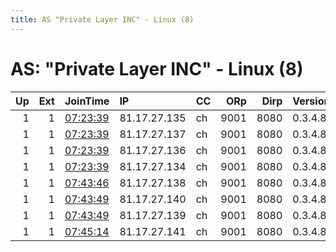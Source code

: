 ```yaml
---
title: AS "Private Layer INC" - Linux (8)
---
```


# AS: "Private Layer INC" - Linux (8)

|   Up |   Ext | JoinTime                                                                                            | IP           | CC   |   ORp |   Dirp | Version   | Contact   | Nickname   |   eFamMembers |
|-----:|------:|:----------------------------------------------------------------------------------------------------|:-------------|:-----|------:|-------:|:----------|:----------|:-----------|--------------:|
|    1 |     1 | [07:23:39](https://metrics.torproject.org/rs.html#details/205FE0514BC901E8B8589D369F6DB96E080A9BBC) | 81.17.27.135 | ch   |  9001 |   8080 | 0.3.4.8   | zen       | zen        |             1 |
|    1 |     1 | [07:23:39](https://metrics.torproject.org/rs.html#details/5B4678104F0CEE0679DEBAFE175509A9D1EF060B) | 81.17.27.137 | ch   |  9001 |   8080 | 0.3.4.8   | holmes    | holmes     |             1 |
|    1 |     1 | [07:23:39](https://metrics.torproject.org/rs.html#details/9B9C0E80DCD8ED9A2549847C7736FF999AE8B4AF) | 81.17.27.136 | ch   |  9001 |   8080 | 0.3.4.8   | spark     | spark      |             1 |
|    1 |     1 | [07:23:39](https://metrics.torproject.org/rs.html#details/BBBF0D0023880786A702E3D4E247F258D2AB3E34) | 81.17.27.134 | ch   |  9001 |   8080 | 0.3.4.8   | discovery | discovery  |             1 |
|    1 |     1 | [07:43:46](https://metrics.torproject.org/rs.html#details/A22A79C44E94A7A1D2FA838779EA8AFF91F894AD) | 81.17.27.138 | ch   |  9001 |   8080 | 0.3.4.8   | dock      | dock       |             1 |
|    1 |     1 | [07:43:49](https://metrics.torproject.org/rs.html#details/20F7A06BB6DC5A2B9EADABDC694D30AF1A9A7C68) | 81.17.27.140 | ch   |  9001 |   8080 | 0.3.4.8   | mage      | mage       |             1 |
|    1 |     1 | [07:43:49](https://metrics.torproject.org/rs.html#details/7BD7B547676257EF147F5D5B7A5B15F840F4B579) | 81.17.27.139 | ch   |  9001 |   8080 | 0.3.4.8   | machina   | machina    |             1 |
|    1 |     1 | [07:45:14](https://metrics.torproject.org/rs.html#details/654BEAD8ACDB5DBB8856174EF246E958F5CE93FB) | 81.17.27.141 | ch   |  9001 |   8080 | 0.3.4.8   | guard     | guard      |             1 |
